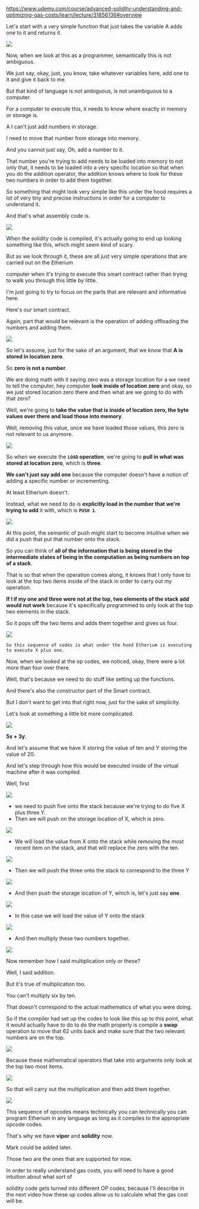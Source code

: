https://www.udemy.com/course/advanced-solidity-understanding-and-optimizing-gas-costs/learn/lecture/31856136#overview


Let's start with a very simple function that just takes the variable A adds one to it and returns it.

![](2023-08-01-15-46-51.png)

Now, when we look at this as a programmer, semantically this is not ambiguous.

We just say, okay, just, you know, take whatever variables here, add one to it and give it back to me.

But that kind of language is not ambiguous, is not unambiguous to a computer.

For a computer to execute this, it needs to know where exactly in memory or storage is.

A I can't just add numbers in storage.

I need to move that number from storage into memory.

And you cannot just say, Oh, add a number to it.

That number you're trying to add needs to be loaded into memory to not only that, it needs to be loaded into a very specific location so that when you do the addition operator, the addition knows where to look for these two numbers in order to add them together.

So something that might look very simple like this under the hood requires a lot of very tiny and precise instructions in order for a computer to understand it.

And that's what assembly code is.

![](2023-08-01-15-49-22.png)

When the solidity code is compiled, it's actually going to end up looking something like this, which might seem kind of scary.

But as we look through it, these are all just very simple operations that are carried out on the Etherium

computer when it's trying to execute this smart contract rather than trying to walk you through this little by little.

I'm just going to try to focus on the parts that are relevant and informative here.

Here's our smart contract.

Again, part that would be relevant is the operation of adding offloading the numbers and adding them.

![](2023-08-01-15-50-50.png)

So let's assume, just for the sake of an argument, that we know that **A is stored in location zero**.

So **zero is not a number**.

We are doing math with it saying zero was a storage location for a we need to tell the computer, hey computer **look inside of location zero** and okay, so we just stored location zero there and then what are we going to do with that zero?

Well, we're going to **take the value that is inside of location zero, the byte values over there and load those into memory**.

Well, removing this value, once we have loaded those values, this zero is not relevant to us anymore.

![](2023-08-01-15-52-59.png)

So when we execute the **`LOAD` operation**, we're going to **pull in what was stored at location zero**, which is **three**.

**We can't just say add one** because the computer doesn't have a notion of adding a specific number or incrementing.

At least Etherium doesn't.

Instead, what we need to do is **explicitly load in the number that we're trying to add** it with, which is **`PUSH 1`**.

![](2023-08-01-15-59-02.png)

At this point, the semantic of push might start to become intuitive when we did a push that put that number onto the stack.

So you can think of **all of the information that is being stored in the intermediate states of being in the computation as being numbers on top of a stack**.

That is so that when the operation comes along, it knows that I only have to look at the top two items inside of the stack in order to carry out my operation.

**If I if my one and three were not at the top, two elements of the stack add would not work** because it's specifically programmed to only look at the top two elements in the stack.

So it pops off the two items and adds them together and gives us four.

![](2023-08-01-16-07-33.png)

`So this sequence of codes is what under the hood Etherium is executing to execute X plus one.`

Now, when we looked at the op codes, we noticed, okay, there were a lot more than four over there.

Well, that's because we need to do stuff like setting up the functions.

And there's also the constructor part of the Smart contract.

But I don't want to get into that right now, just for the sake of simplicity.

Let's look at something a little bit more complicated.

![](2023-08-01-16-09-21.png)

**5x + 3y**.

And let's assume that we have X storing the value of ten and Y storing the value of 20.

And let's step through how this would be executed inside of the virtual machine after it was compiled.

Well, first

![](2023-08-01-16-32-02.png)

- we need to push five onto the stack because we're trying to do five X plus three Y.
- Then we will push on the storage location of X, which is zero.

![](2023-08-01-16-32-53.png)

- We will load the value from X onto the stack while removing the most recent item on the stack, and that will replace the zero with the ten.

![](2023-08-01-16-33-43.png)

- Then we will push the three onto the stack to correspond to the three Y

![](2023-08-01-16-34-24.png)

- And then push the storage location of Y, which is, let's just say **one**.

![](2023-08-01-16-35-28.png)

- In this case we will load the value of Y onto the stack

![](2023-08-01-16-36-26.png)

- And then multiply these two numbers together.

![](2023-08-01-16-37-17.png)

Now remember how I said multiplication only or these?

Well, I said addition.

But it's true of multiplication too.

You can't multiply six by ten.

That doesn't correspond to the actual mathematics of what you were doing.

So if the compiler had set up the codes to look like this up to this point, what it would actually have to do to do the math properly is compile a **swap** operation to move that 62 units back and make sure that the two relevant numbers are on the top.

![](2023-08-01-16-38-39.png)

Because these mathematical operators that take into arguments only look at the top two most items.

![](2023-08-01-16-39-44.png)

So that will carry out the multiplication and then add them together.

![](2023-08-01-16-40-11.png)

This sequence of opcodes means technically you can technically you can program Etherium in any language as long as it compiles to the appropriate opcode codes.

That's why we have **viper** and **solidity** now.

Mark could be added later.

Those two are the ones that are supported for now.

In order to really understand gas costs, you will need to have a good intuition about what sort of

solidity code gets turned into different OP codes, because I'll describe in the next video how these up codes allow us to calculate what the gas cost will be.